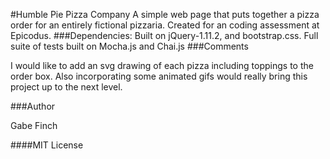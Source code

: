 #Humble Pie Pizza Company
A simple web page that puts together a pizza order for an entirely fictional pizzaria.
Created for an coding assessment at Epicodus.
###Dependencies:
Built on jQuery-1.11.2, and bootstrap.css.
Full suite of tests built on Mocha.js and Chai.js
###Comments

I would like to add an svg drawing of each pizza including toppings to the order box.
Also incorporating some animated gifs would really bring this project up to the next level.

###Author

Gabe Finch

####MIT License
